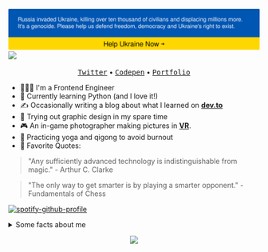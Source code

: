 
[![SWUbanner](https://raw.githubusercontent.com/vshymanskyy/StandWithUkraine/main/banner2-direct.svg)](https://vshymanskyy.github.io/StandWithUkraine)
<img src="https://res.cloudinary.com/highflyer910/image/upload/v1595978137/meeee_qlardj.png" >


<p align="center">
    <a href="https://twitter.com/highflyer910"><kbd>Twitter</kbd></a> •
    <a href="https://codepen.io/HighFlyer/" alt="Codepen"><kbd>Codepen</kbd></a> •
    <a href="https://highflyer910.github.io/" alt="My site"><kbd>Portfolio</kbd></a> 
  </p>

- 👩🏻‍💻 I'm a Frontend Engineer
- 🌱 Currently learning Python (and I love it!)
- ✍️ Occasionally writing a blog about what I learned on **[dev.to](https://dev.to/highflyer910)**
- 🎨 Trying out graphic design in my spare time
- 🎮 An in-game photographer making pictures in **[VR](https://vrphotography.netlify.app/)**.
- 🧘 Practicing yoga and qigong to avoid burnout 
- 💬 Favorite Quotes:
> "Any sufficiently advanced technology is indistinguishable from magic." - Arthur C. Clarke

> "The only way to get smarter is by playing a smarter opponent." - Fundamentals of Chess

[![spotify-github-profile](https://spotify-github-profile.vercel.app/api/view?uid=22smz5hni4thxjww45b2lmdjq&cover_image=true&theme=novatorem)](https://spotify-github-profile.vercel.app/api/view?uid=22smz5hni4thxjww45b2lmdjq&redirect=true)

  <details>
    <summary>Some facts about me</summary>
   <img src="https://github-readme-stats.vercel.app/api?username=highflyer910&show_icons=true&hide=[%22issues%22]&theme=radical" alt="highflyer910" /> 
  </details>


<p align="center">
  <img width="250" src="https://media.giphy.com/media/KFcA9XBoottEw4Jv86/giphy.gif" width="180">
</p>


<!--

- 🔭 I’m currently working on ...
- 🌱 I’m currently learning ...
- 👯 I’m looking to collaborate on ...
- 🤔 I’m looking for help with ...
- 💬 Ask me about ...
- 📫 How to reach me: ...
- 😄 Pronouns: ...
- ⚡ Fun fact: ...
-->


